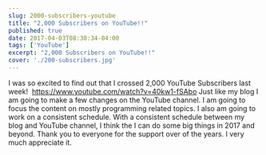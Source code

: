 ```yaml
---
slug: 2000-subscribers-youtube
title: "2,000 Subscribers on YouTube!!"
published: true
date: 2017-04-03T08:30:34-04:00
tags: ['YouTube']
excerpt: "2,000 Subscribers on YouTube!!"
cover: './200-subscribers.jpg'
---
```


I was so excited to find out that I crossed 2,000 YouTube Subscribers last week!  https://www.youtube.com/watch?v=40kw1-fSAbo Just like my blog I am going to make a few changes on the YouTube channel. I am going to focus the content on mostly programming related topics. I also am going to work on a consistent schedule. With a consistent schedule between my blog and YouTube channel, I think the I can do some big things in 2017 and beyond. Thank you to everyone for the support over of the years. I very much appreciate it.